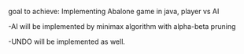 goal to achieve:
Implementing Abalone game in java, player vs AI

-AI will be implemented by minimax algorithm with alpha-beta pruning

-UNDO will be implemented as well.


